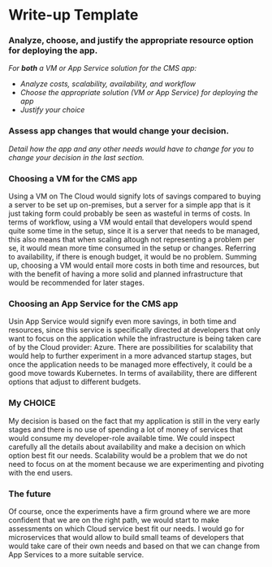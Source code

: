 # Write-up Template

### Analyze, choose, and justify the appropriate resource option for deploying the app.

*For **both** a VM or App Service solution for the CMS app:*
- *Analyze costs, scalability, availability, and workflow*
- *Choose the appropriate solution (VM or App Service) for deploying the app*
- *Justify your choice*

### Assess app changes that would change your decision.

*Detail how the app and any other needs would have to change for you to change your decision in the last section.*

### Choosing a VM for the CMS app

Using a VM on The Cloud would signify lots of savings compared to buying a server to be set up on-premises, but a server for a simple app that is it just taking form could probably be seen as wasteful in terms of costs. In terms of workflow, using a VM would entail that developers would spend quite some time in the setup, since it is a server that needs to be managed, this also means that when scaling altough not representing a problem per se, it would mean more time consumed in the setup or changes. Referring to availability, if there is enough budget, it would be no problem. Summing up, choosing a VM would entail more costs in both time and resources, but with the benefit of having a more solid and planned infrastructure that would be recommended for later stages.

### Choosing an App Service for the CMS app

Usin App Service would signify even more savings, in both time and resources, since this service is specifically directed at developers that only want to focus on the application while the infrastructure is being taken care of by the Cloud provider: Azure. There are possibilities for scalability that would help to further experiment in a more advanced startup stages, but once the application needs to be managed more effectively, it could be a good move towards Kubernetes. In terms of availability, there are different options that adjust to different budgets.


### My CHOICE

My decision is based on the fact that my application is still in the very early stages and there is no use of spending a lot of money of services that would consume my developer-role available time. We could inspect carefully all the details about availability and make a decision on which option best fit our needs. Scalability would be a problem that we do not need to focus on at the moment because we are experimenting and pivoting with the end users.


### The future

Of course, once the experiments have a firm ground where we are more confident that we are on the right path, we would start to make assessments on which Cloud service best fit our needs. I would go for microservices that would allow to build small teams of developers that would take care of their own needs and based on that we can change from App Services to a more suitable service.  
